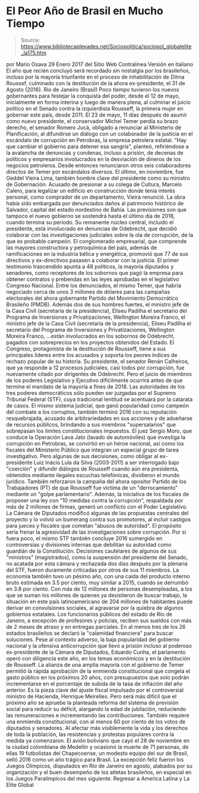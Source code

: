 # El Peor Año de Brasil en Mucho Tiempo

> Source: https://www.bibliotecapleyades.net/Sociopolitica/sociopol_globalelite_la175.htm

por Mario Osava 29 Enero 2017 del Sitio Web Contralinea
Versión en italiano
El año que recién concluyó
será recordado sin nostalgia por los brasileños,
incluso por la mayoría triunfante
en el proceso de inhabilitación de Dilma Roussef,
culminado con la destitución de
la ahora ex-presidente,
el 31 de Agosto (2016).
Rio de Janeiro (Brasil) Poco tiempo tuvieron los nuevos gobernantes para festejar la conquista del poder, desde el 12 de mayo, inicialmente en forma interina y luego de manera plena, al culminar el juicio político en el Senado contra la izquierdista Rousseff, la primera mujer en gobernar este país, desde 2011. El 23 de mayo, 11 días después de asumir como nuevo presidente, el conservador Michel Temer perdía su brazo derecho, el senador Romero Jucá, obligado a renunciar al Ministerio de Planificación, al difundirse un diálogo con un colaborador de la justicia en el escándalo de corrupción en Petrobras, la empresa petrolera estatal.
"Hay que cambiar el gobierno para detener esa sangría", planteó, refiriéndose a la avalancha de denuncias y condenas, incluso a prisión, de decenas de políticos y empresarios involucrados en la desviación de dineros de los negocios petroleros.
Desde entonces renunciaron otros seis colaboradores directos de Temer por escándalos diversos.
El último, en noviembre, fue Geddel Vieira Lima, también hombre clave del presidente como su ministro de Gobernación. Acusado de presionar a su colega de Cultura, Marcelo Calero, para legalizar un edificio en construcción donde tenía interés personal, como comprador de un departamento, Vieira renunció.
La obra había sido embargada por denunciados daños al patrimonio histórico de Salvador, capital del estado nordestino de Bahía. Las previsiones son que tampoco el nuevo gobierno se sostendrá hasta el último día de 2018, cuando termina su período. Su remanente núcleo central, incluido el presidente, está involucrado en denuncias de Odebrecht, que decidió colaborar con las investigaciones judiciales sobre la ola de corrupción, de la que es probable campeón. El conglomerado empresarial, que comprende las mayores constructora y petroquímica del país, además de ramificaciones en la industria bélica y energética, promovió que 77 de sus directivos y ex-directivos pasasen a colaborar con la justicia. El primer testimonio trascendido apunta a 48 políticos, la mayoría diputados y senadores, como receptores de los sobornos que pagó la empresa para obtener contratos y prebendas en las leyes aprobadas en el legislativo Congreso Nacional. Entre los denunciados, el mismo Temer, que habría negociado cerca de unos 3 millones de dólares para las campañas electorales del ahora gobernante Partido del Movimiento Democrático Brasileño (PMDB). Además dos de sus hombres fuertes,
el ministro jefe de la Casa Civil (secretaría de la presidencia), Eliseu Padilha el secretario del Programa de Inversiones y Privatizaciones, Wellington Moreira Franco,
el ministro jefe de la Casa Civil (secretaría de la presidencia), Eliseu Padilha
el secretario del Programa de Inversiones y Privatizaciones, Wellington Moreira Franco,
...están involucrados en los sobornos de Odebrecht, pagados con sobreprecios en los proyectos obtenidos del Estado. El Congreso, protagonista de la destitución de Rousseff, tiene a sus principales líderes entre los acusados y soporta los peores índices de rechazo popular de su historia.
Su presidente, el senador Renán Calheiros, que ya responde a 12 procesos judiciales, casi todos por corrupción, fue nuevamente citado por dirigentes de Odebrecht. Pero el juicio de miembros de los poderes Legislativo y Ejecutivo difícilmente ocurrirá antes de que termine el mandato de la mayoría a fines de 2018. Las autoridades de los tres poderes democráticos sólo pueden ser juzgadas por el Supremo Tribunal Federal (STF), cuya tradicional lentitud se acentuará por la catarata de casos. El mismo sistema judicial, que ganó popularidad como campeón del combate a los corruptos, también terminó 2016 con su reputación resquebrajada, acusado de arbitrariedades en sus acciones y de adueñarse de recursos públicos, brindando a sus miembros "supersalarios" que sobrepasan los límites constitucionales impuestos. El juez Sergio Moro, que conduce la Operación Lava Jato (lavado de automóviles) que investiga la corrupción en Petrobras, se convirtió en un héroe nacional, así como los fiscales del Ministerio Público que integran un especial grupo de tarea investigativo. Pero algunas de sus decisiones, como obligar al ex-presidente Luiz Inácio Lula da Silva (2003-2011) a ser interrogado bajo "coerción" y difundir diálogos de Rousseff cuando aún era presidenta, obtenidos mediante ilegales escuchas telefónicas, dividieron el mundo jurídico. También reforzaron la campaña del ahora opositor Partido de los Trabajadores (PT) de que Rousseff fue víctima de un "derrocamiento" mediante un "golpe parlamentario". Además, la iniciativa de los fiscales de proponer una ley con "10 medidas contra la corrupción", respaldada por más de 2 millones de firmas, generó un conflicto con el Poder Legislativo. La Cámara de Diputados modificó algunas de las propuestas centrales del proyecto y lo volvió un bumerang contra sus promotores, al incluir castigos para jueces y fiscales que cometan "abusos de autoridad".
El propósito sería frenar la agresividad de las investigaciones sobre corrupción. Por si fuera poco, el mismo STF también concluye 2016 sumergido en controversias y divisiones internas que debilitan su autoridad como guardián de la Constitución. Decisiones cautelares de algunos de sus "ministros" (magistrados), como la suspensión del presidente del Senado, no acatada por esta cámara y rechazada dos días después por la plenaria del STF, fueron duramente criticadas por otros de sus 11 miembros. La economía también tuvo un pésimo año, con una caída del producto interno bruto estimada en 3.5 por ciento, muy similar a 2015, cuando se derrumbó en 3.8 por ciento. Con más de 12 millones de personas desempleadas, a los que se suman los millones de quienes ya desistieron de buscar trabajo, la situación en este país latinoamericano de 204 millones de habitantes puede derivar en convulsiones sociales, al agravarse por la quiebra de algunos gobiernos estatales. Los funcionarios públicos del estado de Río de Janeiro, a excepción de profesores y policías, reciben sus sueldos con más de 2 meses de atraso y en entregas parciales. En al menos tres de los 26 estados brasileños se declaró la "calamidad financiera" para buscar soluciones. Pese al contexto adverso, la baja popularidad del gobierno nacional y la ofensiva anticorrupción que llevó a prisión incluso al poderoso ex-presidente de la Cámara de Diputados, Eduardo Cunha, el parlamento operó con diligencia este año, en los temas económicos y en la destitución de Rousseff. La alianza de una amplia mayoría con el gobierno de Temer permitió la rápida aprobación de la enmienda constitucional que congela el gasto público en los próximos 20 años, con presupuestos que solo podrán incrementarse en el porcentaje de subida de la tasa de inflación del año anterior. Es la pieza clave del ajuste fiscal impulsado por el controversial ministro de Hacienda, Henrique Meirelles. Pero será más difícil que el próximo año se apruebe la planteada reforma del sistema de previsión social para reducir su déficit, alargando la edad de jubilación, reduciendo las remuneraciones e incrementando las contribuciones. También requiere una enmienda constitucional, con al menos 60 por ciento de los votos de diputados y senadores. Al afectar más visiblemente la vida y los derechos de toda la población, las resistencias y protestas populares contra la medida ya comenzaron. El avión boliviano que cayó el 28 de noviembre en la ciudad colombiana de Medellín y ocasionó la muerte de 71 personas, de ellas 19 futbolistas del Chapecoense, un modesto equipo del sur de Brasil, selló 2016 como un año trágico para Brasil. La excepción feliz fueron los Juegos Olímpicos, disputados en Río de Janeiro en agosto, alabados por su organización y el buen desempeño de los atletas brasileños, en especial en los Juegos Paralímpicos del mes siguiente.
Regresar a America Latina y La Elite Global
